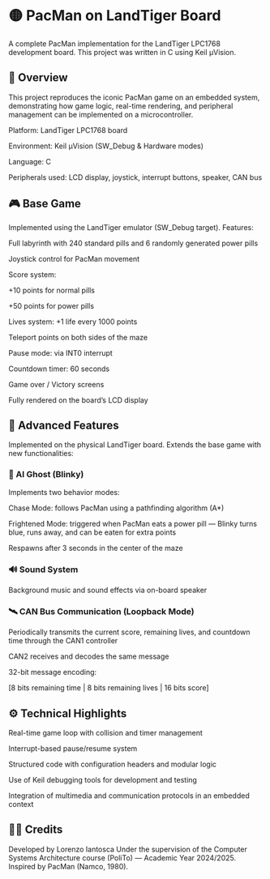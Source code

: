# 🟡 PacMan on LandTiger Board

A complete PacMan implementation for the LandTiger LPC1768 development board.
This project was written in C using Keil µVision.

## 📘 Overview

This project reproduces the iconic PacMan game on an embedded system, demonstrating how game logic, real-time rendering, and peripheral management can be implemented on a microcontroller.

Platform: LandTiger LPC1768 board

Environment: Keil µVision (SW_Debug & Hardware modes)

Language: C

Peripherals used: LCD display, joystick, interrupt buttons, speaker, CAN bus

## 🎮 Base Game

Implemented using the LandTiger emulator (SW_Debug target).
Features:

Full labyrinth with 240 standard pills and 6 randomly generated power pills

Joystick control for PacMan movement

Score system:

+10 points for normal pills

+50 points for power pills

Lives system: +1 life every 1000 points

Teleport points on both sides of the maze

Pause mode: via INT0 interrupt

Countdown timer: 60 seconds

Game over / Victory screens

Fully rendered on the board’s LCD display

## 👻 Advanced Features

Implemented on the physical LandTiger board.
Extends the base game with new functionalities:

### 🧠 AI Ghost (Blinky)

Implements two behavior modes:

Chase Mode: follows PacMan using a pathfinding algorithm (A*)

Frightened Mode: triggered when PacMan eats a power pill — Blinky turns blue, runs away, and can be eaten for extra points

Respawns after 3 seconds in the center of the maze

### 🔊 Sound System

Background music and sound effects via on-board speaker

### 🛰️ CAN Bus Communication (Loopback Mode)

Periodically transmits the current score, remaining lives, and countdown time through the CAN1 controller

CAN2 receives and decodes the same message

32-bit message encoding:

[8 bits remaining time | 8 bits remaining lives | 16 bits score]


## ⚙️ Technical Highlights

Real-time game loop with collision and timer management

Interrupt-based pause/resume system

Structured code with configuration headers and modular logic

Use of Keil debugging tools for development and testing

Integration of multimedia and communication protocols in an embedded context

## 🧑‍💻 Credits

Developed by Lorenzo Iantosca
Under the supervision of the Computer Systems Architecture course (PoliTo) — Academic Year 2024/2025.
Inspired by PacMan (Namco, 1980).
